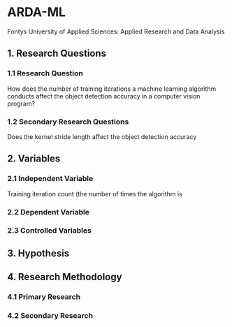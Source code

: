 # ARDA-ML
Fontys University of Applied Sciences: Applied Research and Data Analysis


## 1. Research Questions
### 1.1 Research Question
How does the number of training iterations a machine learning algorithm conducts affect the object detection accuracy in a computer vision program?

### 1.2 Secondary Research Questions
Does the kernel stride length affect the object detection accuracy

## 2. Variables
### 2.1 Independent Variable
Training iteration count (the number of times the algorithm is 

### 2.2 Dependent Variable


### 2.3 Controlled Variables
## 3. Hypothesis
## 4. Research Methodology
### 4.1 Primary Research
### 4.2 Secondary Research
